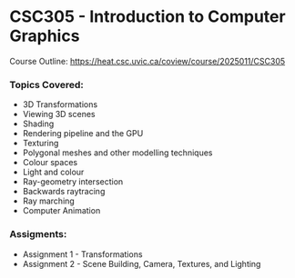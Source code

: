 # CSC305 - Introduction to Computer Graphics

Course Outline: https://heat.csc.uvic.ca/coview/course/2025011/CSC305

### Topics Covered:

- 3D Transformations
- Viewing 3D scenes
- Shading
- Rendering pipeline and the GPU
- Texturing
- Polygonal meshes and other modelling techniques
- Colour spaces
- Light and colour
- Ray-geometry intersection
- Backwards raytracing
- Ray marching
- Computer Animation

### Assigments:

- Assignment 1 - Transformations
- Assignment 2 - Scene Building, Camera, Textures, and Lighting
